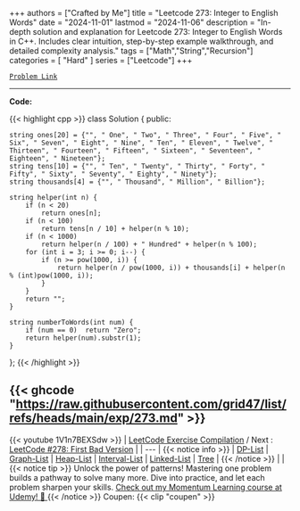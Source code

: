 
+++
authors = ["Crafted by Me"]
title = "Leetcode 273: Integer to English Words"
date = "2024-11-01"
lastmod = "2024-11-06"
description = "In-depth solution and explanation for Leetcode 273: Integer to English Words in C++. Includes clear intuition, step-by-step example walkthrough, and detailed complexity analysis."
tags = ["Math","String","Recursion"]
categories = [
    "Hard"
]
series = ["Leetcode"]
+++



[`Problem Link`](https://leetcode.com/problems/integer-to-english-words/description/)

---
**Code:**

{{< highlight cpp >}}
class Solution {
public:

    string ones[20] = {"", " One", " Two", " Three", " Four", " Five", " Six", " Seven", " Eight", " Nine", " Ten", " Eleven", " Twelve", " Thirteen", " Fourteen", " Fifteen", " Sixteen", " Seventeen", " Eighteen", " Nineteen"};
    string tens[10] = {"", " Ten", " Twenty", " Thirty", " Forty", " Fifty", " Sixty", " Seventy", " Eighty", " Ninety"};
    string thousands[4] = {"", " Thousand", " Million", " Billion"};

    string helper(int n) {
        if (n < 20) 
            return ones[n];
        if (n < 100) 
            return tens[n / 10] + helper(n % 10);
        if (n < 1000) 
            return helper(n / 100) + " Hundred" + helper(n % 100);
        for (int i = 3; i >= 0; i--) {
            if (n >= pow(1000, i)) {
                return helper(n / pow(1000, i)) + thousands[i] + helper(n % (int)pow(1000, i));
            }
        }
        return "";
    }

    string numberToWords(int num) {
        if (num == 0)  return "Zero";
        return helper(num).substr(1);
    }
};
{{< /highlight >}}

{{< ghcode "https://raw.githubusercontent.com/grid47/list/refs/heads/main/exp/273.md" >}}
---
{{< youtube 1V1n7BEXSdw >}}
| [LeetCode Exercise Compilation](https://grid47.xyz/leetcode/) / Next : [LeetCode #278: First Bad Version](https://grid47.xyz/posts/leetcode_278) |
| --- |
{{< notice info >}}
| [DP-List](https://grid47.xyz/lists/dp/) | [Graph-List](https://grid47.xyz/lists/graph/) | [Heap-List](https://grid47.xyz/lists/heap/) | [Interval-List](https://grid47.xyz/lists/interval/) | [Linked-List](https://grid47.xyz/lists/ll/) | [Tree](https://grid47.xyz/lists/tree/) |
{{< /notice >}}
| |
{{< notice tip >}}
Unlock the power of patterns! Mastering one problem builds a pathway to solve many more. Dive into practice, and let each problem sharpen your skills. [Check out my Momentum Learning course at Udemy! 🚀 ](https://www.udemy.com/course/algorithms-and-data-structures-in-cpp/)
{{< /notice >}}
Coupen: {{< clip "coupen" >}}
